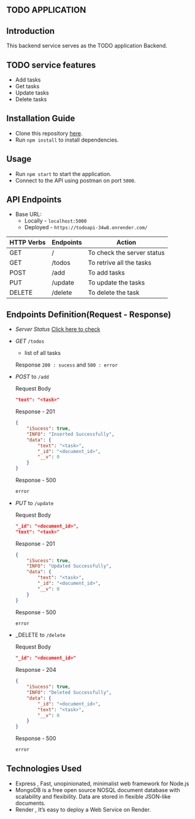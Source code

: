 ## TODO APPLICATION
## Introduction 
This backend service serves as the TODO application Backend.
## TODO service features
- Add tasks
- Get tasks
- Update tasks
- Delete tasks
## Installation Guide
- Clone this repository [here](https://github.com/manishdashsharma/TODO-APP.git).
- Run `npm install` to install dependencies.
## Usage 
- Run `npm start` to start the application.
- Connect to the API using postman on port `5000`.
## API Endpoints
- Base URL: 
    - Locally - `localhost:5000` 
    - Deployed - `https://todoapi-34w8.onrender.com/`

|HTTP Verbs| Endpoints|Action|
|----------|----------|------|
|GET|/|To check the server status|
|GET|/todos|To retrive all the tasks|
|POST|/add|To add tasks|
|PUT|/update|To update the tasks|
|DELETE|/delete|To delete the task|

## Endpoints Definition(Request - Response)
- _Server Status_
    [Click here to check](https://todoapi-34w8.onrender.com/)
- _GET_ `/todos`
    - list of all tasks

    Response `200 : sucess` and `500 : error`

- _POST_ to `/add`

    Request Body 
    ```json
    "text": "<task>"
    ```
    Response - 201
    ```json
    {
        "iSucess": true,
        "INFO": "Inserted Successfully",
        "data": {
            "text": "<task>",
            "_id": "<document_id>",
            "__v": 0
        }
    }
    ```
    Response - 500 
    ```js
    error
    ```
- _PUT_ to `/update`

    Request Body 
    ```json
    "_id": "<document_id>",
    "text": "<task>"
    ```
    Response - 201
    ```json
    {
        "iSucess": true,
        "INFO": "Updated Successfully",
        "data": {
            "text": "<task>",
            "_id": "<document_id>",
            "__v": 0
        }
    }
    ```
    Response - 500 
    ```js
    error
    ```
- _DELETE to `/delete`

    Request Body
    ```json
    "_id": "<document_id>"
    ```
    Response - 204
    ```json
    {
        "iSucess": true,
        "INFO": "Deleted Successfully",
        "data": {
            "_id": "<document_id>",
            "text": "<task>",
            "__v": 0
        }
    }
    ```
    Response - 500 
    ```js
    error
    ```

## Technologies Used
- Express , Fast, unopinionated, minimalist web framework for Node.js
- MongoDB is a free open source NOSQL document database with scalability and flexibility. Data are stored in flexible JSON-like documents.
- Render , It’s easy to deploy a Web Service on Render.
